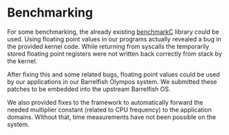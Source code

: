 # Benchmarking

For some benchmarking, the already existing [benchmarkC][benchmarkc] library could be used. Using floating point values in our programs actually revealed a bug in the provided kernel code. While returning from syscalls the temporarily stored floating point registers were not written back correctly from stack by the kernel.

After fixing this and some related bugs, floating point values could be used by our applications in our Barrelfish Olympos system. We submitted these patches to be embedded into the upstream Barrelfish OS.

We also provided fixes to the framework to automatically forward the needed multiplier constant (related to CPU frequency) to the application domains. Without that, time measurements have not been possible on the system.

[benchmarkc]:https://github.com/pirminschmid/benchmarkC
